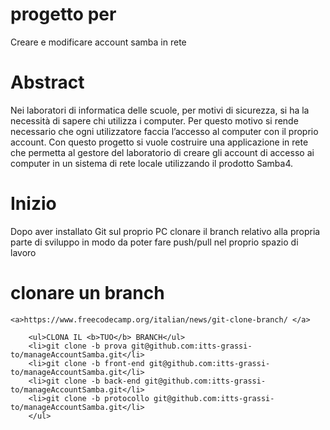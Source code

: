# progetto per
Creare e modificare account samba in rete
# Abstract
Nei laboratori di informatica delle scuole, per motivi di sicurezza, si ha la necessità di sapere chi utilizza i computer. Per questo motivo si rende necessario che ogni utilizzatore faccia l’accesso al computer con il proprio account. Con questo progetto si vuole costruire una applicazione in rete che permetta al gestore del laboratorio di creare gli account di accesso ai computer in un sistema di rete locale utilizzando il prodotto Samba4.
# Inizio
Dopo aver installato Git sul proprio PC clonare il branch relativo alla propria parte di sviluppo in modo da poter fare push/pull nel proprio spazio di lavoro 
# clonare un branch
    <a>https://www.freecodecamp.org/italian/news/git-clone-branch/ </a>

        <ul>CLONA IL <b>TUO</b> BRANCH</ul>
        <li>git clone -b prova git@github.com:itts-grassi-to/manageAccountSamba.git</li>
        <li>git clone -b front-end git@github.com:itts-grassi-to/manageAccountSamba.git</li>
        <li>git clone -b back-end git@github.com:itts-grassi-to/manageAccountSamba.git</li>
        <li>git clone -b protocollo git@github.com:itts-grassi-to/manageAccountSamba.git</li>
        </ul>
